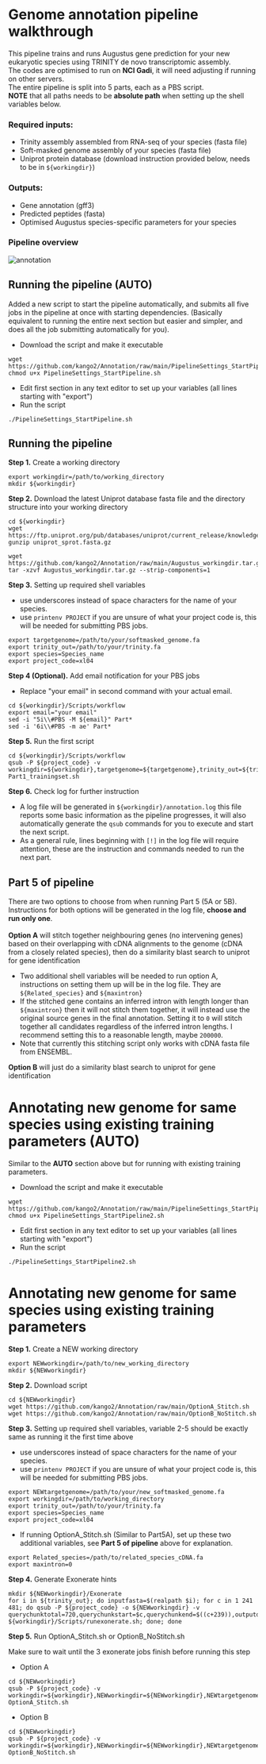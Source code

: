 # Genome annotation pipeline walkthrough
This pipeline trains and runs Augustus gene prediction for your new eukaryotic species using TRINITY de novo transcriptomic assembly.\
The codes are optimised to run on **NCI Gadi**, it will need adjusting if running on other servers.\
The entire pipeline is split into 5 parts, each as a PBS script.\
**NOTE** that all paths needs to be **absolute path** when setting up the shell variables below.
### Required inputs:
- Trinity assembly assembled from RNA-seq of your species (fasta file)
- Soft-masked genome assembly of your species (fasta file)
- Uniprot protein database (download instruction provided below, needs to be in `${workingdir}`)
### Outputs:
- Gene annotation (gff3)
- Predicted peptides (fasta)
- Optimised Augustus species-specific parameters for your species
### Pipeline overview
![annotation](https://github.com/kango2/Annotation/assets/105471690/0a08334e-4424-48ce-9d16-d9325764f037)
## Running the pipeline (AUTO)
Added a new script to start the pipeline automatically, and submits all five jobs in the pipeline at once with starting dependencies. (Basically equivalent to running the entire next section but easier and simpler, and does all the job submitting automatically for you).
- Download the script and make it executable
```
wget https://github.com/kango2/Annotation/raw/main/PipelineSettings_StartPipeline.sh
chmod u+x PipelineSettings_StartPipeline.sh
```
- Edit first section in any text editor to set up your variables (all lines starting with "export")
- Run the script
```
./PipelineSettings_StartPipeline.sh
```
## Running the pipeline
**Step 1.**  Create a working directory
```
export workingdir=/path/to/working_directory
mkdir ${workingdir}
```
**Step 2.** Download the latest Uniprot database fasta file and the directory structure into your working directory
```
cd ${workingdir}
wget https://ftp.uniprot.org/pub/databases/uniprot/current_release/knowledgebase/complete/uniprot_sprot.fasta.gz
gunzip uniprot_sprot.fasta.gz

wget https://github.com/kango2/Annotation/raw/main/Augustus_workingdir.tar.gz
tar -xzvf Augustus_workingdir.tar.gz --strip-components=1
```
**Step 3.** Setting up required shell variables
- use underscores instead of space characters for the name of your species.
- use `printenv PROJECT` if you are unsure of what your project code is, this will be needed for submitting PBS jobs.
```
export targetgenome=/path/to/your/softmasked_genome.fa
export trinity_out=/path/to/your/trinity.fa
export species=Species_name
export project_code=xl04
```
**Step 4 (Optional).** Add email notification for your PBS jobs
- Replace "your email" in second command with your actual email.
```
cd ${workingdir}/Scripts/workflow
export email="your email"
sed -i "5i\\#PBS -M ${email}" Part*
sed -i '6i\\#PBS -m ae' Part*
```
**Step 5.** Run the first script
```
cd ${workingdir}/Scripts/workflow
qsub -P ${project_code} -v workingdir=${workingdir},targetgenome=${targetgenome},trinity_out=${trinity_out},species=${species},project_code=${project_code} Part1_trainingset.sh
```
**Step 6.** Check log for further instruction
- A log file will be generated in `${workingdir}/annotation.log` this file reports some basic information as the pipeline progresses, it will also automatically generate the `qsub` commands for you to execute and start the next script.
- As a general rule, lines beginning with `[!]` in the log file will require attention, these are the instruction and commands needed to run the next part.
## Part 5 of pipeline
There are two options to choose from when running Part 5 (5A or 5B). Instructions for both options will be generated in the log file, **choose and run only one**.\
\
**Option A** will stitch together neighbouring genes (no intervening genes) based on their overlapping with cDNA alignments to the genome (cDNA from a closely related species), then do a similarity blast search to uniprot for gene identification
- Two additional shell variables will be needed to run option A, instructions on setting them up will be in the log file. They are `${Related_species}` and `${maxintron}`
- If the stitched gene contains an inferred intron with length longer than `${maxintron}` then it will not stitch them together, it will instead use the original source genes in the final annotation. Setting it to `0` will stitch together all candidates regardless of the inferred intron lengths. I recommend setting this to a reasonable length, maybe `200000`.
- Note that currently this stitching script only works with cDNA fasta file from ENSEMBL.
<!-- end of the list -->
**Option B** will just do a similarity blast search to uniprot for gene identification

# Annotating new genome for same species using existing training parameters (AUTO)
Similar to the **AUTO** section above but for running with existing training parameters.
- Download the script and make it executable
```
wget https://github.com/kango2/Annotation/raw/main/PipelineSettings_StartPipeline2.sh
chmod u+x PipelineSettings_StartPipeline2.sh
```
- Edit first section in any text editor to set up your variables (all lines starting with "export")
- Run the script
```
./PipelineSettings_StartPipeline2.sh
```
# Annotating new genome for same species using existing training parameters
**Step 1.**  Create a NEW working directory
```
export NEWworkingdir=/path/to/new_working_directory
mkdir ${NEWworkingdir}
```
**Step 2.** Download script
```
cd ${NEWworkingdir}
wget https://github.com/kango2/Annotation/raw/main/OptionA_Stitch.sh
wget https://github.com/kango2/Annotation/raw/main/OptionB_NoStitch.sh
```
**Step 3.** Setting up required shell variables, variable 2-5 should be exactly same as running it the first time above
- use underscores instead of space characters for the name of your species.
- use `printenv PROJECT` if you are unsure of what your project code is, this will be needed for submitting PBS jobs.
```
export NEWtargetgenome=/path/to/your/new_softmasked_genome.fa
export workingdir=/path/to/working_directory
export trinity_out=/path/to/your/trinity.fa
export species=Species_name
export project_code=xl04
```
- If running OptionA_Stitch.sh (Similar to Part5A), set up these two additional variables, see **Part 5 of pipeline** above for explanation.
```
export Related_species=/path/to/related_species_cDNA.fa
export maxintron=0
```
**Step 4.** Generate Exonerate hints
```
mkdir ${NEWworkingdir}/Exonerate
for i in ${trinity_out}; do inputfasta=$(realpath $i); for c in 1 241 481; do qsub -P ${project_code} -o ${NEWworkingdir} -v querychunktotal=720,querychunkstart=$c,querychunkend=$((c+239)),outputdir=${NEWworkingdir}/Exonerate,inputfasta=${inputfasta},targetgenome=${NEWtargetgenome} ${workingdir}/Scripts/runexonerate.sh; done; done
```
**Step 5.** Run OptionA_Stitch.sh or OptionB_NoStitch.sh

Make sure to wait until the 3 exonerate jobs finish before running this step
- Option A
```
cd ${NEWworkingdir}
qsub -P ${project_code} -v workingdir=${workingdir},NEWworkingdir=${NEWworkingdir},NEWtargetgenome=${NEWtargetgenome},trinity_out=${trinity_out},species=${species},project_code=${project_code},Related_species=${Related_species},maxintron=${maxintron} OptionA_Stitch.sh
```
- Option B
```
cd ${NEWworkingdir}
qsub -P ${project_code} -v workingdir=${workingdir},NEWworkingdir=${NEWworkingdir},NEWtargetgenome=${NEWtargetgenome},trinity_out=${trinity_out},species=${species},project_code=${project_code} OptionB_NoStitch.sh
```
